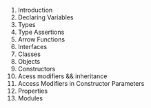 1. Introduction
2. Declaring Variables
3. Types
4. Type Assertions
5. Arrow Functions
6. Interfaces
7. Classes
8. Objects
9. Constructors
10. Acess modifiers && inheritance
11. Access Modifiers in Constructor Parameters
12. Properties
13. Modules

